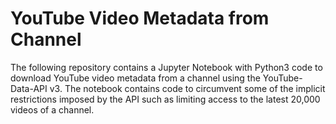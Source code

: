 # YouTube Video Metadata from Channel
The following repository contains a Jupyter Notebook with Python3 code to download YouTube video metadata from a channel using the YouTube-Data-API v3. The notebook contains code to circumvent some of the implicit restrictions imposed by the API such as limiting access to the latest 20,000 videos of a channel. 
